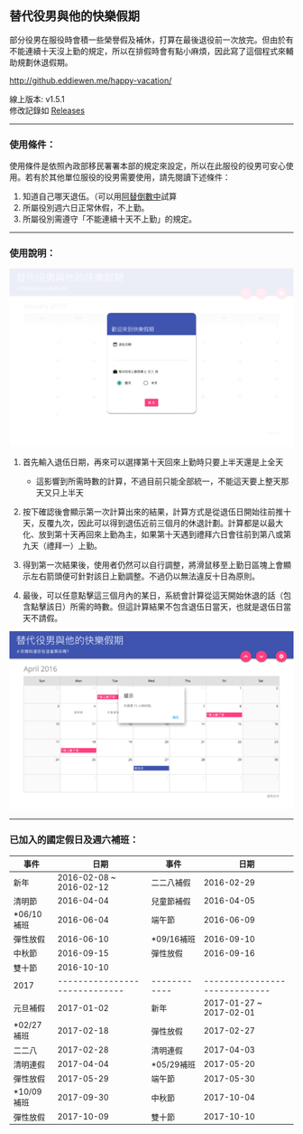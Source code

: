 ## 替代役男與他的快樂假期

部分役男在服役時會積一些榮譽假及補休，打算在最後退役前一次放完。但由於有不能連續十天沒上勤的規定，所以在排假時會有點小麻煩，因此寫了這個程式來輔助規劃休退假期。

<http://github.eddiewen.me/happy-vacation/>

線上版本: v1.5.1  
修改記錄如 [Releases](https://github.com/EddieWen-Taiwan/happy-vacation/releases)

---

### 使用條件：
使用條件是依照內政部移民署署本部的規定來設定，所以在此服役的役男可安心使用。若有於其他單位服役的役男需要使用，請先閱讀下述條件：

1. 知道自己哪天退伍。（可以用[阿替倒數中](http://smscount.lol)試算
2. 所屬役別週六日正常休假，不上勤。
3. 所屬役別需遵守「不能連續十天不上勤」的規定。

---

### 使用說明：
![demo-image-1](images/demo-image-1.png)

1. 首先輸入退伍日期，再來可以選擇第十天回來上勤時只要上半天還是上全天
	* 這影響到所需時數的計算，不過目前只能全部統一，不能這天要上整天那天又只上半天  

2. 按下確認後會顯示第一次計算出來的結果，計算方式是從退伍日開始往前推十天，反覆九次，因此可以得到退伍近前三個月的休退計劃。計算都是以最大化、放到第十天再回來上勤為主，如果第十天遇到禮拜六日會往前到第八或第九天（禮拜一）上勤。
3. 得到第一次結果後，使用者仍然可以自行調整，將滑鼠移至上勤日區塊上會顯示左右箭頭便可針對該日上勤調整。不過仍以無法違反十日為原則。

4. 最後，可以任意點擊這三個月內的某日，系統會計算從這天開始休退的話（包含點擊該日）所需的時數。但這計算結果不包含退伍日當天，也就是退伍日當天不請假。

![demo-image-2](images/demo-image-2.png)

---

### 已加入的國定假日及週六補班：

事件 | 日期 | 事件 | 日期
----|----|----|----
新年 | 2016-02-08 ~ 2016-02-12 | 二二八補假 | 2016-02-29
清明節 | 2016-04-04 | 兒童節補假 | 2016-04-05
\*06/10補班 | 2016-06-04 | 端午節 | 2016-06-09
彈性放假 | 2016-06-10 | \*09/16補班 | 2016-09-10
中秋節 | 2016-09-15 | 彈性放假 | 2016-09-16
雙十節 | 2016-10-10
2017 | ----------------------------- | ------------ | -----------------------------
元旦補假 | 2017-01-02 | 新年 | 2017-01-27 ~ 2017-02-01
\*02/27補班 | 2017-02-18 | 彈性放假 | 2017-02-27
二二八 | 2017-02-28 | 清明連假 | 2017-04-03
清明連假 | 2017-04-04 | \*05/29補班 | 2017-05-20
彈性放假 | 2017-05-29 | 端午節 | 2017-05-30
\*10/09補班 | 2017-09-30 | 中秋節 | 2017-10-04
彈性放假 | 2017-10-09 | 雙十節 | 2017-10-10
